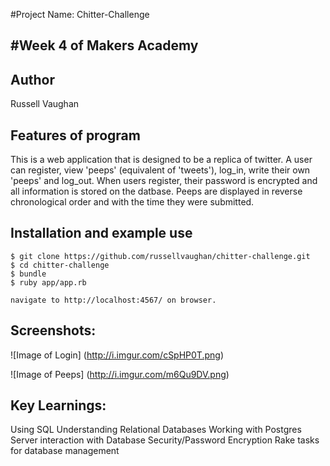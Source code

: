 #Project Name: Chitter-Challenge

#Week 4 of Makers Academy
--------------------------

Author
--------

Russell Vaughan

Features of program
--------------------

This is a web application that is designed to be a replica of twitter. A user can register, view 'peeps' (equivalent of 'tweets'), log_in, write their own 'peeps' and log_out. When users register, their password is encrypted and all information is stored on the datbase. Peeps are displayed in reverse chronological order and with the time they were submitted. 

Installation and example use
----------------------------

```
$ git clone https://github.com/russellvaughan/chitter-challenge.git
$ cd chitter-challenge
$ bundle
$ ruby app/app.rb

navigate to http://localhost:4567/ on browser.

```

Screenshots:
--------------

![Image of Login]
(http://i.imgur.com/cSpHP0T.png)

![Image of Peeps]
(http://i.imgur.com/m6Qu9DV.png)


Key Learnings:
--------------

Using SQL
Understanding Relational Databases
Working with Postgres
Server interaction with Database
Security/Password Encryption
Rake tasks for database management


